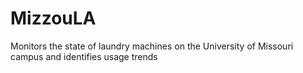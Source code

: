 # MizzouLA
Monitors the state of laundry machines on the University of Missouri campus and identifies usage trends
